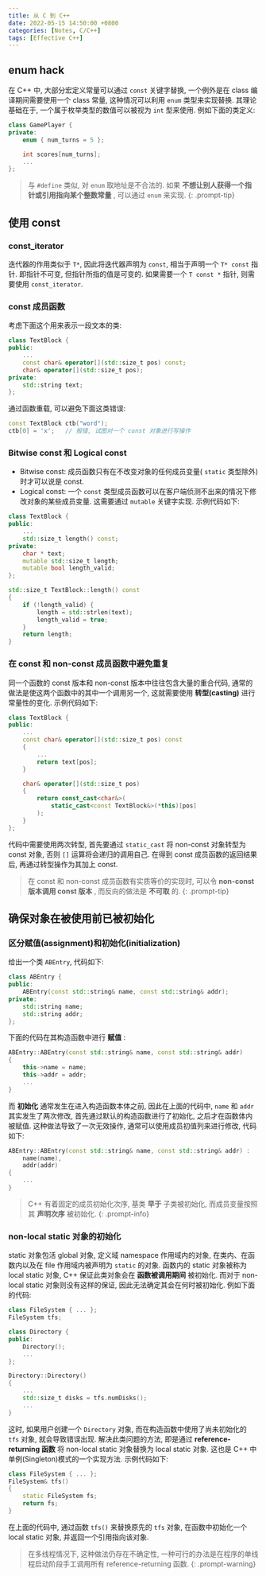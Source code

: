 ```yaml
---
title: 从 C 到 C++
date: 2022-05-15 14:50:00 +0800
categories: [Notes, C/C++]
tags: [Effective C++]
---
```


## enum hack

在 C++ 中, 大部分宏定义常量可以通过 `const` 关键字替换, 一个例外是在 class 编译期间需要使用一个 class 常量, 这种情况可以利用 `enum` 类型来实现替换. 其理论基础在于, 一个属于枚举类型的数值可以被视为 `int` 型来使用. 例如下面的类定义:

```cpp
class GamePlayer {
private:
    enum { num_turns = 5 };

    int scores[num_turns];
    ...
};
```

> 与 `#define` 类似, 对 `enum` 取地址是不合法的. 如果 **不想让别人获得一个指针或引用指向某个整数常量** , 可以通过 `enum` 来实现.
{: .prompt-tip}

## 使用 const

### const_iterator

迭代器的作用类似于 `T*`, 因此将迭代器声明为 `const`, 相当于声明一个 `T* const` 指针. 即指针不可变, 但指针所指的值是可变的. 如果需要一个 `T const *` 指针, 则需要使用 `const_iterator`.

### const 成员函数

考虑下面这个用来表示一段文本的类:

```cpp
class TextBlock {
public:
    ...
    const char& operator[](std::size_t pos) const;
    char& operator[](std::size_t pos);
private:
    std::string text;
};
```

通过函数重载, 可以避免下面这类错误:

```cpp
const TextBlock ctb("word");
ctb[0] = 'x';	// 报错, 试图对一个 const 对象进行写操作
```

### Bitwise const 和 Logical const

- Bitwise const: 成员函数只有在不改变对象的任何成员变量( `static` 类型除外)时才可以说是 const.
- Logical const: 一个 `const` 类型成员函数可以在客户端侦测不出来的情况下修改对象的某些成员变量. 这需要通过 `mutable` 关键字实现. 示例代码如下:

```cpp
class TextBlock {
public:
    ...
    std::size_t length() const;
private:
    char * text;
    mutable std::size_t length;
    mutable bool length_valid;
};

std::size_t TextBlock::length() const
{
    if (!length_valid) {
        length = std::strlen(text);
        length_valid = true;
    }
    return length;
}
```

### 在 const 和 non-const 成员函数中避免重复

同一个函数的 const 版本和 non-const 版本中往往包含大量的重合代码, 通常的做法是使这两个函数中的其中一个调用另一个, 这就需要使用 **转型(casting)** 进行常量性的变化. 示例代码如下:

```cpp
class TextBlock {
public:
    ...
    const char& operator[](std::size_t pos) const
    {
        ...
        return text[pos];
    }

    char& operator[](std::size_t pos)
    {
        return const_cast<char&>(
            static_cast<const TextBlock&>(*this)[pos]
        );
    }
};
```

代码中需要使用两次转型, 首先要通过 `static_cast` 将 non-const 对象转型为 const 对象, 否则 `[]` 运算将会递归的调用自己. 在得到 const 成员函数的返回结果后, 再通过转型操作为其加上 const.

> 在 const 和 non-const 成员函数有实质等价的实现时, 可以令 **non-const 版本调用 const 版本** , 而反向的做法是 **不可取** 的.
{: .prompt-tip}

## 确保对象在被使用前已被初始化

### 区分赋值(assignment)和初始化(initialization)

给出一个类 `ABEntry`, 代码如下:

```cpp
class ABEntry {
public:
    ABEntry(const std::string& name, const std::string& addr);
private:
    std::string name;
    std::string addr;
};
```

下面的代码在其构造函数中进行 **赋值** :

```cpp
ABEntry::ABEntry(const std::string& name, const std::string& addr)
{
    this->name = name;
    this->addr = addr;
    ...
}
```

而 **初始化** 通常发生在进入构造函数本体之前, 因此在上面的代码中, `name` 和 `addr` 其实发生了两次修改, 首先通过默认的构造函数进行了初始化, 之后才在函数体内被赋值. 这种做法导致了一次无效操作, 通常可以使用成员初值列来进行修改, 代码如下:

```cpp
ABEntry::ABEntry(const std::string& name, const std::string& addr) :
    name(name),
    addr(addr)
{
    ...
}
```

> C++ 有着固定的成员初始化次序, 基类 **早于** 子类被初始化, 而成员变量按照其 **声明次序** 被初始化.
{: .prompt-info}

### non-local static 对象的初始化

static 对象包活 global 对象, 定义域 namespace 作用域内的对象, 在类内、在函数内以及在 file 作用域内被声明为 `static` 的对象. 函数内的 static 对象被称为 local static 对象, C++ 保证此类对象会在 **函数被调用期间** 被初始化. 而对于 non-local static 对象则没有这样的保证, 因此无法确定其会在何时被初始化. 例如下面的代码:

```cpp
class FileSystem { ... };
FileSystem tfs;

class Directory {
public:
    Directory();
    ...
};

Directory::Directory()
{
    ...
    std::size_t disks = tfs.numDisks();
    ...
}
```

这时, 如果用户创建一个 `Directory` 对象, 而在构造函数中使用了尚未初始化的 `tfs` 对象, 就会导致错误出现. 解决此类问题的方法, 即是通过 **reference-returning 函数** 将 non-local static 对象替换为 local static 对象. 这也是 C++ 中单例(Singleton)模式的一个实现方法. 示例代码如下:

```cpp
class FileSystem { ... };
FileSystem& tfs()
{
    static FileSystem fs;
    return fs;
}
```

在上面的代码中, 通过函数 `tfs()` 来替换原先的 `tfs` 对象, 在函数中初始化一个 local static 对象, 并返回一个引用指向该对象.

> 在多线程情况下, 这种做法仍存在不确定性, 一种可行的办法是在程序的单线程启动阶段手工调用所有 reference-returning 函数.
{: .prompt-warning}
